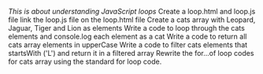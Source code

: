 *This is about understanding JavaScript loops*
Create a loop.html and loop.js file
link the loop.js file on the loop.html file
Create a cats array with Leopard, Jaguar, Tiger and Lion as elements
Write a code to loop through the cats elements and console.log each element as a cat
Write a code to return all cats array elements in upperCase
Write a code to filter cats elements that startsWith ('L') and return it in a filtered array
Rewrite the for...of loop codes for cats array using the standard for loop code.